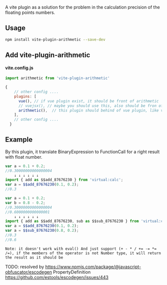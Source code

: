 A vite plugin as a solution for the problem in the calculation precision of the floating points numbers.

## Usage
```bash
npm install vite-plugin-arithmetic --save-dev
```

## Add vite-plugin-arithmetic

#### vite.config.js
```javascript
import arithmetic from 'vite-plugin-arithmetic'

{
    // other config ....
    plugins: [
      vue(), // if vue plugin exist, it should be front of arithmetic
      // vuejsx(), // maybe you should use this, also should be fron of arithmetic
      arithmetic(),  // this plugin should behind of vue plugin, like vue, vuejsx etc.
    ],
    // other config ....
  }
```


## Example
By this plugin, it translate BinaryExpression to FunctionCall for a right result with float number.

```javascript
var a = 0.1 + 0.2;
//0.30000000000000004
	↓ ↓ ↓ ↓ ↓ ↓
import { add as $$add_87676230 } from 'virtual:calc';
var a = $$add_87676230(0.1, 0.2);
//0.3
```

```javascript
var a = 0.1 + 0.2;
var b = 0.8 - 0.2;
//0.30000000000000004
//0.6000000000000001
	↓ ↓ ↓ ↓ ↓ ↓
import { add as $$add_87676230, sub as $$sub_87676230 } from 'virtual:calc';
var a = $$add_87676230(0.1, 0.2);
var a = $$sub_87676230(0.8, 0.2);
//0.3
//0.6
```
`Note: it doesn't work with eval() And just support (+ - * / += -= *= /=), if the members of the operator is not Number type, it will return the result as it should be`

TODO:
resolved by https://www.npmjs.com/package/@javascript-obfuscator/escodegen
PropertyDefinition
https://github.com/estools/escodegen/issues/443

